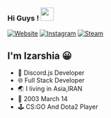 ### Hi Guys ! <img src="https://raw.githubusercontent.com/MartinHeinz/MartinHeinz/master/wave.gif" width="30px">
[![Website](https://img.shields.io/website?label=IzArshia.ir&style=for-the-badge&url=https://izarshia.ir)](https://izarshia.ir)
[![Instagram](https://img.shields.io/badge/Iz.Arshia-E4405F?style=for-the-badge&logo=instagram&logoColor=white)](https://www.instagram.com/iz.arshia)
[![Steam](https://img.shields.io/badge/Iz%20Arshia-000000?style=for-the-badge&logo=steam&logoColor=white)](https://steamcommunity.com/id/izarshia) 
## I'm Izarshia 😀
- 🤖 Discord.js Developer
- 🌐 Full Stack Developer
- 🌏 I living in Asia,IRAN
- 💫 2003 March 14
- 🕹 CS:GO And Dota2 Player

